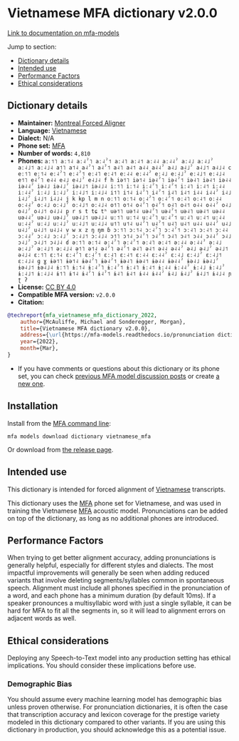
# Vietnamese MFA dictionary v2.0.0

[Link to documentation on mfa-models](https://mfa-models.readthedocs.io/en/main/dictionary/vietnamese_mfa.html)

Jump to section:

- [Dictionary details](#dictionary-details)
- [Intended use](#intended-use)
- [Performance Factors](#performance-factors)
- [Ethical considerations](#ethical-considerations)

## Dictionary details

- **Maintainer:** [Montreal Forced Aligner](https://montreal-forced-aligner.readthedocs.io/)
- **Language:** [Vietnamese](https://en.wikipedia.org/wiki/Vietnamese_language)
- **Dialect:** N/A
- **Phone set:** [MFA](https://mfa-models.readthedocs.io/en/refactor/mfa_phone_set.html#vietnamese)
- **Number of words:** `4,810`
- **Phones:** `aː˦˥ aː˦˨ aː˨ˀ˥ aː˨ˀ˦ aː˨˥ aː˨˦ aː˨˨ aː˨˨ˀ aː˨˩ aː˨˩ˀ aː˨˩˦ aː˨˩˨ a˦˥ a˦˨ a˨ˀ˥ a˨ˀ˦ a˨˥ a˨˦ a˨˨ a˨˨ˀ a˨˩ a˨˩ˀ a˨˩˦ a˨˩˨ c eː˦˥ eː˦˨ eː˨ˀ˥ eː˨ˀ˦ eː˨˥ eː˨˦ eː˨˨ eː˨˨ˀ eː˨˩ eː˨˩ˀ eː˨˩˦ eː˨˩˨ e˦˥ e˨ˀ˥ e˨˨ e˨˩ e˨˩ˀ e˨˩˨ f h iə˦˥ iə˦˨ iə˨ˀ˥ iə˨ˀ˦ iə˨˥ iə˨˦ iə˨˨ iə˨˨ˀ iə˨˩ iə˨˩ˀ iə˨˩˦ iə˨˩˨ iː˦˥ iː˦˨ iː˨ˀ˥ iː˨ˀ˦ iː˨˥ iː˨˦ iː˨˨ iː˨˨ˀ iː˨˩ iː˨˩ˀ iː˨˩˦ iː˨˩˨ i˦˥ i˦˨ i˨ˀ˥ i˨ˀ˦ i˨˥ i˨˦ i˨˨ i˨˨ˀ i˨˩ i˨˩ˀ i˨˩˦ i˨˩˨ j k kp l m n oː˦˥ oː˦˨ oː˨ˀ˥ oː˨ˀ˦ oː˨˥ oː˨˦ oː˨˨ oː˨˨ˀ oː˨˩ oː˨˩ˀ oː˨˩˦ oː˨˩˨ o˦˥ o˦˨ o˨ˀ˥ o˨ˀ˦ o˨˥ o˨˦ o˨˨ o˨˨ˀ o˨˩ o˨˩ˀ o˨˩˦ o˨˩˨ p r s t tɕ tʰ uə˦˥ uə˦˨ uə˨ˀ˥ uə˨ˀ˦ uə˨˥ uə˨˦ uə˨˨ uə˨˨ˀ uə˨˩ uə˨˩ˀ uə˨˩˦ uə˨˩˨ uː˦˥ uː˦˨ uː˨ˀ˥ uː˨ˀ˦ uː˨˥ uː˨˦ uː˨˨ uː˨˨ˀ uː˨˩ uː˨˩ˀ uː˨˩˦ uː˨˩˨ u˦˥ u˦˨ u˨ˀ˥ u˨ˀ˦ u˨˥ u˨˦ u˨˨ u˨˨ˀ u˨˩ u˨˩ˀ u˨˩˦ u˨˩˨ v w x z ŋ ŋm ɓ ɔː˦˥ ɔː˦˨ ɔː˨ˀ˥ ɔː˨ˀ˦ ɔː˨˥ ɔː˨˦ ɔː˨˨ ɔː˨˨ˀ ɔː˨˩ ɔː˨˩ˀ ɔː˨˩˦ ɔː˨˩˨ ɔ˦˥ ɔ˦˨ ɔ˨ˀ˥ ɔ˨ˀ˦ ɔ˨˥ ɔ˨˦ ɔ˨˨ ɔ˨˨ˀ ɔ˨˩ ɔ˨˩ˀ ɔ˨˩˦ ɔ˨˩˨ ɗ əː˦˥ əː˦˨ əː˨ˀ˥ əː˨ˀ˦ əː˨˥ əː˨˦ əː˨˨ əː˨˨ˀ əː˨˩ əː˨˩ˀ əː˨˩˦ əː˨˩˨ ə˦˥ ə˦˨ ə˨ˀ˥ ə˨ˀ˦ ə˨˥ ə˨˦ ə˨˨ ə˨˨ˀ ə˨˩ ə˨˩ˀ ə˨˩˦ ə˨˩˨ ɛː˦˥ ɛː˦˨ ɛː˨ˀ˥ ɛː˨ˀ˦ ɛː˨˥ ɛː˨˦ ɛː˨˨ ɛː˨˨ˀ ɛː˨˩ ɛː˨˩ˀ ɛː˨˩˦ ɛː˨˩˨ ɡ ɣ ɨə˦˥ ɨə˦˨ ɨə˨ˀ˥ ɨə˨ˀ˦ ɨə˨˥ ɨə˨˦ ɨə˨˨ ɨə˨˨ˀ ɨə˨˩ ɨə˨˩ˀ ɨə˨˩˦ ɨə˨˩˨ ɨː˦˥ ɨː˦˨ ɨː˨ˀ˥ ɨː˨ˀ˦ ɨː˨˥ ɨː˨˦ ɨː˨˨ ɨː˨˨ˀ ɨː˨˩ ɨː˨˩ˀ ɨː˨˩˦ ɨː˨˩˨ ɨ˦˥ ɨ˦˨ ɨ˨ˀ˥ ɨ˨ˀ˦ ɨ˨˥ ɨ˨˦ ɨ˨˨ ɨ˨˨ˀ ɨ˨˩ ɨ˨˩ˀ ɨ˨˩˦ ɨ˨˩˨ ɲ ʈ ʔ`
- **License:** [CC BY 4.0](https://github.com/MontrealCorpusTools/mfa-models/tree/main/dictionary/vietnamese/mfa/v2.0.0/LICENSE)
- **Compatible MFA version:** `v2.0.0`
- **Citation:**

```bibtex
@techreport{mfa_vietnamese_mfa_dictionary_2022,
	author={McAuliffe, Michael and Sonderegger, Morgan},
	title={Vietnamese MFA dictionary v2.0.0},
	address={\url{https://mfa-models.readthedocs.io/pronunciation dictionary/Vietnamese/Vietnamese MFA dictionary v2_0_0.html}},
	year={2022},
	month={Mar},
}
```

- If you have comments or questions about this dictionary or its phone set, you can check [previous MFA model discussion posts](https://github.com/MontrealCorpusTools/mfa-models/discussions?discussions_q=Vietnamese+MFA+dictionary+v2.0.0) or create [a new one](https://github.com/MontrealCorpusTools/mfa-models/discussions/new).

## Installation

Install from the [MFA command line](https://montreal-forced-aligner.readthedocs.io/en/latest/user_guide/models/index.html):

```
mfa models download dictionary vietnamese_mfa
```

Or download from [the release page](https://github.com/MontrealCorpusTools/mfa-models/releases/tag/dictionary-vietnamese_mfa-v2.0.0).

## Intended use

This dictionary is intended for forced alignment of [Vietnamese](https://en.wikipedia.org/wiki/Vietnamese_language) transcripts.

This dictionary uses the [MFA](https://mfa-models.readthedocs.io/en/refactor/mfa_phone_set.html#vietnamese) phone set for Vietnamese, and was used in training the Vietnamese [MFA](https://mfa-models.readthedocs.io/en/refactor/mfa_phone_set.html#vietnamese) acoustic model. Pronunciations can be added on top of the dictionary, as long as no additional phones are introduced.

## Performance Factors

When trying to get better alignment accuracy, adding pronunciations is generally helpful, especially for different styles and dialects. The most impactful improvements will generally be seen when adding reduced variants that involve deleting segments/syllables common in spontaneous speech.  Alignment must include all phones specified in the pronunciation of a word, and each phone has a minimum duration (by default 10ms). If a speaker pronounces a multisyllabic word with just a single syllable, it can be hard for MFA to fit all the segments in, so it will lead to alignment errors on adjacent words as well.

## Ethical considerations

Deploying any Speech-to-Text model into any production setting has ethical implications. You should consider these implications before use.

### Demographic Bias

You should assume every machine learning model has demographic bias unless proven otherwise. For pronunciation dictionaries, it is often the case that transcription accuracy and lexicon coverage for the prestige variety modeled in this dictionary compared to other variants. If you are using this dictionary in production, you should acknowledge this as a potential issue.
